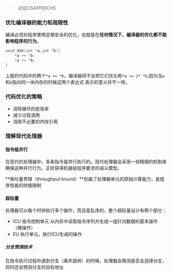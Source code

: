 > 对应CSAPP的CH5

### 优化编译器的能力和局限性

编译必须对程序使用足够安全的优化，也就是在**任何情况下，编译器的优化都不能影响程序的行为**。

```C
void XXX(int *a,int *b){
	*a += *b;
	*a += *b;
}
```

上面的代码中的两个`*a += *b`，编译器将不会把它们优化称`*a += 2* *b`,因为当`a`和`b`指向同一块内存的时候这两个表达式 表示的意义并不一样。

### 代码优化的策略
- 消除循环的低效率
- 减少过程调用
- 消除不必要的内存引用

### 理解现代处理器

#### 指令级并行

在现代的处理器中，多条指令是并行执行的。现代处理器会采用一些精细的机制来确保这种并行行为，正好获得机器级程序要求的语义模型。

**吞吐量界限（throughput bound）**刻画了处理器单元的原始计算能力，是程序性能的终极限制

#### 超标量

处理器可以每个时钟执行多个操作，而且是乱序的，整个超标量设计有两个部分：

- ICU 指令控制单元 从内存中读取指令序列并生成一组针对数据的基本操作（微操作）
- EU 执行单元，执行ICU生成的操作

##### 分支预测技术

在指令执行过程中遇到分支（条件跳转）的时候，处理器会猜测是否会选择分支，同时还会预测分支的目标地址

